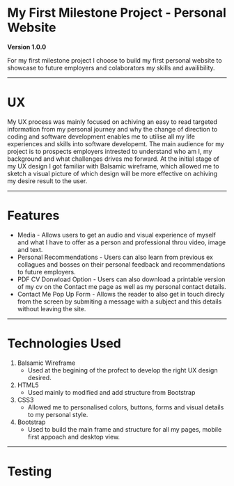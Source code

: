 # My First Milestone Project - Personal Website

**Version 1.0.0**

For my first milestone project I choose to build my first personal website to showcase to future employers and colaborators my skills and availibility.

---

# UX

My UX process was mainly focused on achiving an easy to read targeted information from my personal journey and why the change of direction to coding and software development enables me to utilise all my life experiences and skills into software developemt.
The main audience for my project is to prospects employers intrested to understand who am I, my background and what challenges drives me forward.
At the initial stage of my UX design I got familiar with Balsamic wireframe, which allowed me to sketch a visual picture of which design will be more effective on achiving my desire result to the user.

---


# Features

* Media - Allows users to get an audio and visual experience of myself and what I have to offer as a person and professional throu video, image and text.
* Personal Recommendations - Users can also learn from previous ex collagues and bosses on their personal feedback and recommendations to future employers.
* PDF CV Donwload Option - Users can also download a printable version of my cv on the Contact me page as well as my personal contact details.
* Contact Me Pop Up Form - Allows the reader to also get in touch direcly from the screen by submiting a message with a subject and this details without leaving the site.

---

# Technologies Used

1. Balsamic Wireframe
     - Used at the begining of the profect to develop the right UX design desired.
2. HTML5
     - Used mainly to modified and add structure from Bootstrap
3. CSS3
     - Allowed me to personalised colors, buttons, forms and visual details to my personal style.
4. Bootstrap
     - Used to build the main frame and structure for all my pages, mobile first appoach and desktop view.

---

# Testing



